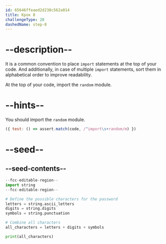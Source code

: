 ```yaml
---
id: 65646ffeaed2d238c562a014
title: Крок 8
challengeType: 20
dashedName: step-8
---
```


# --description--

It is a common convention to place `import` statements at the top of your code. And additionally, in case of multiple `import` statements, sort them in alphabetical order to improve readability.

At the top of your code, import the `random` module.

# --hints--

You should import the `random` module.

```js
({ test: () => assert.match(code, /^import\s+random/m) })
```

# --seed--

## --seed-contents--

```py
--fcc-editable-region--
import string
--fcc-editable-region--

# Define the possible characters for the password
letters = string.ascii_letters
digits = string.digits
symbols = string.punctuation

# Combine all characters
all_characters = letters + digits + symbols

print(all_characters)

```
